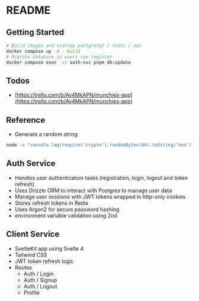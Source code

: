 # README

## Getting Started

```bash
# Build images and startup postgresql / redis / api
docker compose up -d --build
# Migrate database so users can register
docker compose exec -it auth-svc pnpm db:update
```

## Todos

- [https://trello.com/b/Ay4MkAPN/munchies-app](https://trello.com/b/Ay4MkAPN/munchies-app)

## Reference

- Generate a random string

```bash
node -e "console.log(require('crypto').randomBytes(64).toString('hex'))"
```

## Auth Service

- Handles user authentication tasks (registration, login, logout and token refresh)
- Uses Drizzle ORM to interact with Postgres to manage user data
- Manage user sessions with JWT tokens wrapped in http-only cookies
- Stores refresh tokens in Redis
- Uses Argon2 for secure password hashing
- environment variable validation using Zod

## Client Service

- SvelteKit app using Svelte 4
- Tailwind CSS
- JWT token refresh logic
- Routes
  - Auth / Login
  - Auth / Signup
  - Auth / Logout
  - Profile
